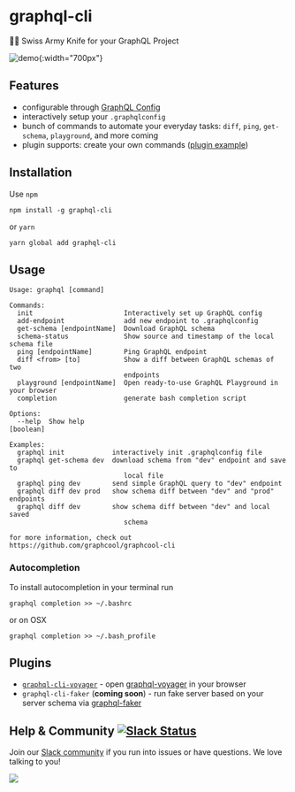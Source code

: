 # graphql-cli

🔪🥒 Swiss Army Knife for your GraphQL Project

![demo](docs/demo.gif){:width="700px"}

## Features

- configurable through [GraphQL Config](https://github.com/graphcool/graphql-config)
- interactively setup your `.graphqlconfig`
- bunch of commands to automate your everyday tasks: `diff`, `ping`, `get-schema`, `playground`, and more coming
- plugin supports: create your own commands ([plugin example](./plugin-example))

## Installation
Use `npm`

    npm install -g graphql-cli

or `yarn`

    yarn global add graphql-cli

## Usage
```
Usage: graphql [command]

Commands:
  init                       Interactively set up GraphQL config
  add-endpoint               add new endpoint to .graphqlconfig
  get-schema [endpointName]  Download GraphQL schema
  schema-status              Show source and timestamp of the local schema file
  ping [endpointName]        Ping GraphQL endpoint
  diff <from> [to]           Show a diff between GraphQL schemas of two
                             endpoints
  playground [endpointName]  Open ready-to-use GraphQL Playground in your browser
  completion                 generate bash completion script

Options:
  --help  Show help                                                    [boolean]

Examples:
  graphql init            interactively init .graphqlconfig file
  graphql get-schema dev  download schema from "dev" endpoint and save to
                             local file
  graphql ping dev        send simple GraphQL query to "dev" endpoint
  graphql diff dev prod   show schema diff between "dev" and "prod" endpoints
  graphql diff dev        show schema diff between "dev" and local saved
                             schema

for more information, check out https://github.com/graphcool/graphcool-cli
```

### Autocompletion
To install autocompletion in your terminal run

    graphql completion >> ~/.bashrc

or on OSX

    graphql completion >> ~/.bash_profile

## Plugins

- [`graphql-cli-voyager`](https://github.com/graphcool/graphql-cli-voyager) - open [graphql-voyager](https://github.com/APIs-guru/graphql-voyager) in your browser
- `graphql-cli-faker` (__coming soon__) - run fake server based on your server schema via [graphql-faker](https://github.com/APIs-guru/graphql-faker)



## Help & Community [![Slack Status](https://slack.graph.cool/badge.svg)](https://slack.graph.cool)

Join our [Slack community](http://slack.graph.cool/) if you run into issues or have questions. We love talking to you!

![](http://i.imgur.com/5RHR6Ku.png)

